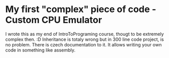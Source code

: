 # My first "complex" piece of code - Custom CPU Emulator
I wrote this as my end of IntroToPrograming course, thougt to be extremely complex then. :D 
Inheritance is totaly wrong but in 300 line code project, is no problem. There is czech documentation to it. 
It allows writing your own code in something like assembly. 
